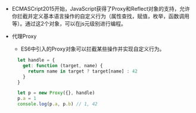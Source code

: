 - ECMASCript2015开始，JavaScript获得了Proxy和Reflect对象的支持，允许你拦截并定义基本语言操作的自定义行为（属性查找，赋值，枚举，函数调用等）。通过这2个对象，可以在js元级别进行编程。

- 代理Proxy
  - ES6中引入的Proxy对象可以拦截某些操作并实现自定义行为。

  ```js
    let handle = {
      get: function (target, name) {
        return name in target ? target[name] : 42
      }
    }

    let p = new Proxy({}, handle)
    p.a = 1
    console.log(p.a, p.b) // 1, 42
  ```